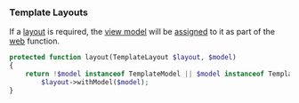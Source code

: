 ### Template Layouts
If a [layout](https://github.com/mvc5/mvc5/blob/master/src/View/ViewLayout.php) is required, the [view model](https://github.com/mvc5/mvc5/blob/master/src/View/ViewModel.php) will be [assigned](https://github.com/mvc5/mvc5/blob/master/src/Template/Layout/Layout.php#L33) to it as part of the [web](https://github.com/mvc5/mvc5/blob/master/config/event.php#L31) function.
```php
protected function layout(TemplateLayout $layout, $model)
{
    return !$model instanceof TemplateModel || $model instanceof TemplateLayout ? $model : 
        $layout->withModel($model);
}
```
